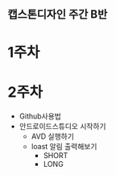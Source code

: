 ## 캡스톤디자인 주간 B반

# 1주차

# 2주차
- Github사용법
- 안드로이드스튜디오 시작하기
  - AVD 실행하기
  - loast 알림 출력해보기
    - SHORT
    - LONG
